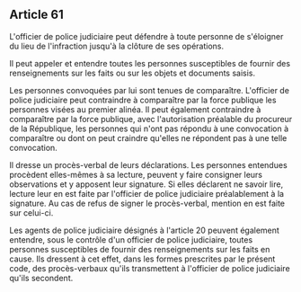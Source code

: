 Article 61
----
L'officier de police judiciaire peut défendre à toute personne de s'éloigner du
lieu de l'infraction jusqu'à la clôture de ses opérations.

Il peut appeler et entendre toutes les personnes susceptibles de fournir des
renseignements sur les faits ou sur les objets et documents saisis.

Les personnes convoquées par lui sont tenues de comparaître. L'officier de
police judiciaire peut contraindre à comparaître par la force publique les
personnes visées au premier alinéa. Il peut également contraindre à comparaître
par la force publique, avec l'autorisation préalable du procureur de la
République, les personnes qui n'ont pas répondu à une convocation à comparaître
ou dont on peut craindre qu'elles ne répondent pas à une telle convocation.

Il dresse un procès-verbal de leurs déclarations. Les personnes entendues
procèdent elles-mêmes à sa lecture, peuvent y faire consigner leurs observations
et y apposent leur signature. Si elles déclarent ne savoir lire, lecture leur en
est faite par l'officier de police judiciaire préalablement à la signature. Au
cas de refus de signer le procès-verbal, mention en est faite sur celui-ci.

Les agents de police judiciaire désignés à l'article 20 peuvent également
entendre, sous le contrôle d'un officier de police judiciaire, toutes personnes
susceptibles de fournir des renseignements sur les faits en cause. Ils dressent
à cet effet, dans les formes prescrites par le présent code, des procès-verbaux
qu'ils transmettent à l'officier de police judiciaire qu'ils secondent.
